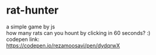 # rat-hunter
a simple game by js<br/>
how many rats can you hount by clicking in 60 seconds? :)<br/>
codepen link:<br/>
https://codepen.io/rezamoosavi/pen/dydqrwX
